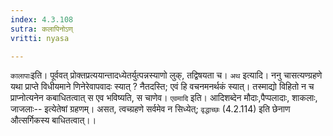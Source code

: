 ```yaml
---
index: 4.3.108
sutra: कलापिनोऽण्
vritti: nyasa

---
```

`कालापाः`इति। पूर्ववत् प्रोक्तप्रत्ययान्तादध्येतर्युत्पन्नस्याणो लुक्, तद्विषयता च।
`अथ` इत्यादि। ननु चासत्यण्ग्रहणे यथा प्राप्ते विधीयमाने णिनेरेवापवादः स्यात् ? नैतदस्ति; एवं हि वचनमनर्थकं स्यात्। तस्माद्यो विहितो न च प्राप्नोत्यनेन कबाधितत्वात् स एव भविष्यति, स चाणेव। `एवमादि` इति। आदिशब्देन मौदाः,पैप्पलादाः, शाकलाः, जाजलाः-- इत्येतेषां ग्रहणम्। असत, त्वच्ग्रहणे सर्वमेव न सिध्येत्; `वृद्धाच्छः` (4.2.114) इति छेनाण औत्सर्गिकस्य बाधितत्वात्।।